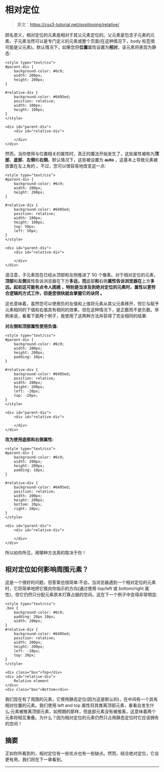 # 相对定位

> 原文：<https://css3-tutorial.net/positioning/relative/>

顾名思义，相对定位的元素是相对于其父元素定位的。父元素是包含子元素的元素，子元素当然可以是专门定义的元素或整个页面(在这种情况下，body 标签很可能是父元素)。默认情况下，如果您将**位置**属性设置为**相对**，该元素将表现为静态:

```
<style type="text/css">
#parent-div {
	background-color: #6c9;
	width: 200px;
	height: 200px;
}

#relative-div {
	background-color: #6495ed;
	position: relative;
	width: 100px;
	height: 100px;
}
</style>

<div id="parent-div">
	<div id="relative-div">

	</div>
</div>
```

然而，当你使用与位置相关的属性时，真正的魔法开始发生了，这些属性被称为**顶部**、**底部**、**左侧**和**右侧**。默认情况下，这些被设置为 **auto** ，这基本上导致元素被放置在左上角的 。不过，您可以很容易地改变这一点:

```
<style type="text/css">
#parent-div {
	background-color: #6c9;
	width: 200px;
	height: 200px;
}

#relative-div {
	background-color: #6495ed;
	position: relative;
	width: 100px;
	height: 100px;
	top: 50px;
	left: 50px;
}
</style>

<div id="parent-div">
	<div id="relative-div">

	</div>
</div>
```

请注意，子元素现在已经从顶部和左侧推进了 50 个像素。对于相对定位的元素，**顶部**和**左侧**属性告诉浏览器在下方**多远，而**底部**和**右侧**属性告诉浏览器在**上方**多远。起初这可能有点令人困惑 ，特别是当涉及到绝对定位的元素时，属性以更符合逻辑的方式工作，但是您很快就会掌握它的诀窍 。**

这也意味着，虽然您可以使用负的左值和上值将元素从其父元素移开，但它与赋予元素相同的下值和右值具有相同的效果，但在这种情况下，是正数而不是负数。举例来说，看看下面两个例子，我使用了这两种方法并获得了完全相同的结果:

<input type="hidden" name="IL_IN_ARTICLE">

**对左侧和顶部属性使用负值:**

```
<style type="text/css">
#parent-div {
	background-color: #6c9;
	width: 200px;
	height: 200px;
	padding: 10px;
}

#relative-div {
	background-color: #6495ed;
	position: relative;
	width: 200px;
	height: 200px;
	left: -20px;
	top: -20px;
}
</style>

<div id="parent-div">
	<div id="relative-div">

	</div>
</div>
```

**改为使用底部和右侧属性:**

```
<style type="text/css">
#parent-div {
	background-color: #6c9;
	width: 200px;
	height: 200px;
	padding: 10px;
}

#relative-div {
	background-color: #6495ed;
	position: relative;
	width: 200px;
	height: 200px;
	bottom: 20px;
	right: 20px;
}
</style>

<div id="parent-div">
	<div id="relative-div">

	</div>
</div>
```

所以如你所见，用哪种方法真的取决于你！

## 相对定位如何影响周围元素？

这是一个很好的问题，但答案也很简单:不会。当浏览器遇到一个相对定位的元素时，它将简单地把它推向你指示的方向(通过使用 top/left 或 bottom/right 属性)，但它仍然只分配元素原本打算占据的空间。这在下一个例子中变得非常明显:

```
<style type="text/css">
.box {
	background-color: #6c9;
	padding: 20px 10px;
	width: 200px;
}
#relative-div {
	background-color: #6495ed;
	position: relative;
	width: 200px;
	height: 200px;
	left: -10px;
	top: 20px;
}
</style>

<div class="box">Top</div>
<div id="relative-div">
	Relative element
</div>
<div class="box">Bottom</div>
```

我们现在有了周围的元素，它使用静态定位(因为这是默认的)，在中间有一个具有相对位置的元素。我们使用 left and top 属性将其推离顶部元素，看看会发生什么:元素被推离顶部元素，如预期的那样，但底部元素没有被推离，这意味着两个元素将相互重叠。为什么？因为相对定位的元素仍然只占用静态定位时它应该拥有的空间！

## 摘要

正如你所看到的，相对定位有一些优点也有一些缺点。然而，结合绝对定位，它会更有用，我们将在下一章看到。

* * *
